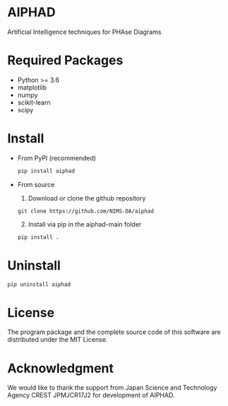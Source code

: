 # AIPHAD
Artificial Intelligence techniques for PHAse Diagrams

# Required Packages

- Python >= 3.6
- matplotlib
- numpy
- scikit-learn
- scipy

# Install

* From PyPI (recommended)

  ```bash
  pip install aiphad
  ```

* From source

  1. Download or clone the github repository

  ```
  git clone https://github.com/NIMS-DA/aiphad
  ```

  2. Install via pip in the aiphad-main folder

  ```bash
  pip install .
  ```

# Uninstall

```bash
pip uninstall aiphad
```

# License

The program package and the complete source code of this software are distributed under the MIT License.


# Acknowledgment


We would like to thank the support from Japan Science and Technology Agency CREST JPMJCR17J2 for development of AIPHAD.

